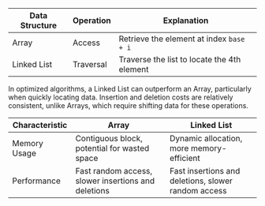 | Data Structure | Operation | Explanation                                 |
| -------------- | --------- | ------------------------------------------- |
| Array          | Access    | Retrieve the element at index `base + i`    |
| Linked List    | Traversal | Traverse the list to locate the 4th element |

In optimized algorithms, a Linked List can outperform an Array, particularly when quickly locating data. Insertion and deletion costs are relatively consistent, unlike Arrays, which require shifting data for these operations.

| Characteristic | Array                                               | Linked List                                         |
| -------------- | --------------------------------------------------- | --------------------------------------------------- |
| Memory Usage   | Contiguous block, potential for wasted space        | Dynamic allocation, more memory-efficient           |
| Performance    | Fast random access, slower insertions and deletions | Fast insertions and deletions, slower random access |
